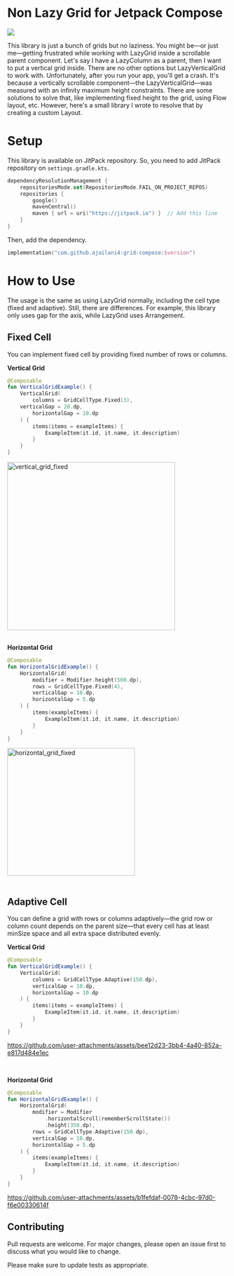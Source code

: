 # Non Lazy Grid for Jetpack Compose

[![](https://jitpack.io/v/ajailani4/grid-compose.svg)](https://jitpack.io/#ajailani4/grid-compose)

This library is just a bunch of grids but no laziness. You might be&mdash;or just me&mdash;getting frustrated while working with LazyGrid inside a scrollable parent component. Let's say I have a LazyColumn as a parent, then I want to put a vertical grid inside. There are no other options but LazyVerticalGrid to work with. Unfortunately, after you run your app, you'll get a crash. It's because a vertically scrollable component&mdash;the LazyVerticalGrid&mdash;was measured with an infinity maximum height constraints. There are some solutions to solve that, like implementing fixed height to the grid, using Flow layout, etc. However, here's a small library I wrote to resolve that by creating a custom Layout.

# Setup
This library is available on JitPack repository. So, you need to add JitPack repository on `settings.gradle.kts`.
```kotlin
dependencyResolutionManagement {
    repositoriesMode.set(RepositoriesMode.FAIL_ON_PROJECT_REPOS)  
    repositories {  
        google()  
        mavenCentral()
        maven { url = uri("https://jitpack.io") }  // Add this line
    }
}
```
Then, add the dependency.
```kotlin
implementation("com.github.ajailani4:grid-compose:$version")
```

# How to Use
The usage is the same as using LazyGrid normally, including the cell type (fixed and adaptive). Still, there are differences. For example, this library only uses gap for the axis, while LazyGrid uses Arrangement.

## Fixed Cell
You can implement fixed cell by providing fixed number of rows or columns.

**Vertical Grid**
```kotlin
@Composable  
fun VerticalGridExample() {
    VerticalGrid(  
        columns = GridCellType.Fixed(3),  
	verticalGap = 20.dp,
        horizontalGap = 10.dp  
    ) {
        items(items = exampleItems) {
            ExampleItem(it.id, it.name, it.description)
        }
    }
}
```
<img width="383" alt="vertical_grid_fixed" src="https://github.com/user-attachments/assets/452e0b56-2464-4001-91b9-26bea8d3d57f" /><br><br>

**Horizontal Grid**
```kotlin
@Composable  
fun HorizontalGridExample() {
    HorizontalGrid(  
        modifier = Modifier.height(500.dp),  
        rows = GridCellType.Fixed(4),  
        verticalGap = 10.dp,  
        horizontalGap = 5.dp  
    ) { 
        items(exampleItems) {  
            ExampleItem(it.id, it.name, it.description)  
        }
    }
}
```
<img width="291" alt="horizontal_grid_fixed" src="https://github.com/user-attachments/assets/bd2f0dbc-9933-446c-9114-c165461cc349" /><br><br>

## Adaptive Cell
You can define a grid with rows or columns adaptively&mdash;the grid row or column count depends on the parent size&mdash;that every cell has at least minSize space and all extra space distributed evenly.

**Vertical Grid**
```kotlin
@Composable  
fun VerticalGridExample() {
    VerticalGrid(  
        columns = GridCellType.Adaptive(150.dp),  
        verticalGap = 10.dp,  
        horizontalGap = 10.dp  
    ) {  
        items(items = exampleItems) {  
            ExampleItem(it.id, it.name, it.description)  
        }
    }
}
```
https://github.com/user-attachments/assets/bee12d23-3bb4-4a40-852a-e817d484e1ec

<br>

**Horizontal Grid**
```kotlin
@Composable  
fun HorizontalGridExample() {
    HorizontalGrid(  
        modifier = Modifier  
            .horizontalScroll(rememberScrollState())  
            .height(350.dp),  
        rows = GridCellType.Adaptive(150.dp),  
        verticalGap = 10.dp,  
        horizontalGap = 5.dp  
    ) {  
        items(exampleItems) {  
            ExampleItem(it.id, it.name, it.description)  
        }  
    }
}
```
https://github.com/user-attachments/assets/b1fefdaf-0078-4cbc-97d0-f6e00330614f

## Contributing
Pull requests are welcome. For major changes, please open an issue first to discuss what you would like to change.

Please make sure to update tests as appropriate.
